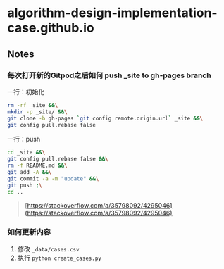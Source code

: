# algorithm-design-implementation-case.github.io

## Notes

### 每次打开新的Gitpod之后如何 push _site to gh-pages branch

一行：初始化

```bash
rm -rf _site &&\
mkdir -p _site/ &&\
git clone -b gh-pages `git config remote.origin.url` _site &&\
git config pull.rebase false
```

一行：push

```bash
cd _site &&\
git config pull.rebase false &&\
rm -f README.md &&\
git add -A &&\
git commit -a -m "update" &&\
git push ;\
cd ..
```

> [https://stackoverflow.com/a/35798092/4295046](https://stackoverflow.com/a/35798092/4295046)

### 如何更新内容

1. 修改 `_data/cases.csv`
2. 执行 `python create_cases.py`

